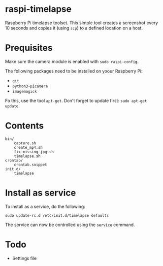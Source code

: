 # raspi-timelapse
Raspberry Pi timelapse toolset. This simple tool creates a screenshot every 10 seconds and copies it (using `scp`) to a defined location on a host.

# Prequisites
Make sure the camera module is enabled with `sudo raspi-config`.

The following packages need to be installed on yoour Raspberry Pi:

- `git`
- `python3-picamera`
- `imagemagick`

Fo this, use the tool `apt-get`. Don't forget to update first: `sudo apt-get update`.

# Contents
    bin/
    	capture.sh
    	create_mp4.sh
    	fix-missing-jpg.sh
    	timelapse.sh
    crontab/
    	crontab.snippet
    init.d/
    	timelapse

# Install as service
To install as a service, do the following:

	sudo update-rc.d /etc/init.d/timelapse defaults

The service can now be controlled using the `service` command.

# Todo
- Settings file
